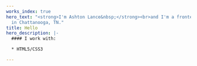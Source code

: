 ```yaml
---
works_index: true
hero_text: "<strong>I'm Ashton Lance&nbsp;</strong><br>and I'm a frontend developer
  in Chattanooga, TN."
title: Hello
hero_description: |-
  #### I work with:

  * HTML5/CSS3

---
```

<Hero :text="$page.frontmatter.hero_text" />
<WorksList />